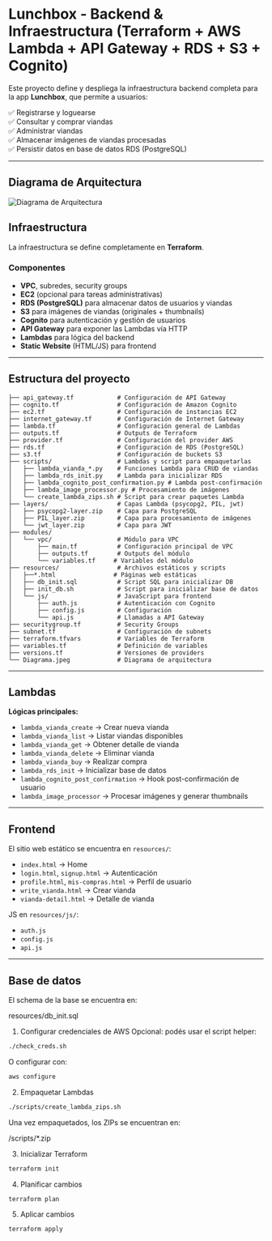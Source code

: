 # Lunchbox - Backend & Infraestructura (Terraform + AWS Lambda + API Gateway + RDS + S3 + Cognito)

Este proyecto define y despliega la infraestructura backend completa para la app **Lunchbox**, que permite a usuarios:

✅ Registrarse y loguearse  
✅ Consultar y comprar viandas  
✅ Administrar viandas  
✅ Almacenar imágenes de viandas procesadas  
✅ Persistir datos en base de datos RDS (PostgreSQL)

---

## Diagrama de Arquitectura

![Diagrama de Arquitectura](cloud_computing_infra/diagrams/arquitectura.png)

## Infraestructura

La infraestructura se define completamente en **Terraform**.

### Componentes

- **VPC**, subredes, security groups
- **EC2** (opcional para tareas administrativas)
- **RDS (PostgreSQL)** para almacenar datos de usuarios y viandas
- **S3** para imágenes de viandas (originales + thumbnails)
- **Cognito** para autenticación y gestión de usuarios
- **API Gateway** para exponer las Lambdas vía HTTP
- **Lambdas** para lógica del backend
- **Static Website** (HTML/JS) para frontend

---

## Estructura del proyecto

```code/
├── api_gateway.tf            # Configuración de API Gateway
├── cognito.tf                # Configuración de Amazon Cognito
├── ec2.tf                    # Configuración de instancias EC2
├── internet_gateway.tf       # Configuración de Internet Gateway
├── lambda.tf                 # Configuración general de Lambdas
├── outputs.tf                # Outputs de Terraform
├── provider.tf               # Configuración del provider AWS
├── rds.tf                    # Configuración de RDS (PostgreSQL)
├── s3.tf                     # Configuración de buckets S3
├── scripts/                  # Lambdas y script para empaquetarlas
│   ├── lambda_vianda_*.py    # Funciones Lambda para CRUD de viandas
│   ├── lambda_rds_init.py    # Lambda para inicializar RDS
│   ├── lambda_cognito_post_confirmation.py # Lambda post-confirmación
│   ├── lambda_image_processor.py # Procesamiento de imágenes
│   └── create_lambda_zips.sh # Script para crear paquetes Lambda
├── layers/                   # Capas Lambda (psycopg2, PIL, jwt)
│   ├── psycopg2-layer.zip    # Capa para PostgreSQL
│   ├── PIL_layer.zip         # Capa para procesamiento de imágenes
│   └── jwt_layer.zip         # Capa para JWT
├── modules/
│   └── vpc/                  # Módulo para VPC
│       ├── main.tf           # Configuración principal de VPC
│       ├── outputs.tf        # Outputs del módulo
│       └── variables.tf     # Variables del módulo
├── resources/                # Archivos estáticos y scripts
│   ├──*.html                # Páginas web estáticas
│   ├── db_init.sql           # Script SQL para inicializar DB
│   ├── init_db.sh            # Script para inicializar base de datos
│   └── js/                   # JavaScript para frontend
│       ├── auth.js           # Autenticación con Cognito
│       ├── config.js         # Configuración
│       └── api.js            # Llamadas a API Gateway
├── securitygroup.tf          # Security Groups
├── subnet.tf                 # Configuración de subnets
├── terraform.tfvars          # Variables de Terraform
├── variables.tf              # Definición de variables
├── versions.tf               # Versiones de providers
└── Diagrama.jpeg             # Diagrama de arquitectura
```

---

## Lambdas

**Lógicas principales:**

- `lambda_vianda_create` → Crear nueva vianda
- `lambda_vianda_list` → Listar viandas disponibles
- `lambda_vianda_get` → Obtener detalle de vianda
- `lambda_vianda_delete` → Eliminar vianda
- `lambda_vianda_buy` → Realizar compra
- `lambda_rds_init` → Inicializar base de datos
- `lambda_cognito_post_confirmation` → Hook post-confirmación de usuario
- `lambda_image_processor` → Procesar imágenes y generar thumbnails

---

## Frontend

El sitio web estático se encuentra en `resources/`:

- `index.html` → Home
- `login.html`, `signup.html` → Autenticación
- `profile.html`, `mis-compras.html` → Perfil de usuario
- `write_vianda.html` → Crear vianda
- `vianda-detail.html` → Detalle de vianda

JS en `resources/js/`:

- `auth.js`
- `config.js`
- `api.js`

---

## Base de datos

El schema de la base se encuentra en:

resources/db_init.sql

1. Configurar credenciales de AWS
Opcional: podés usar el script helper:

```sh
./check_creds.sh
```

O configurar con:

```sh
aws configure
```

2. Empaquetar Lambdas

```sh
./scripts/create_lambda_zips.sh
```

Una vez empaquetados, los ZIPs se encuentran en:

/scripts/*.zip

3. Inicializar Terraform

```sh
terraform init
```

4. Planificar cambios

```sh
terraform plan
```

5. Aplicar cambios

```sh
terraform apply
```
